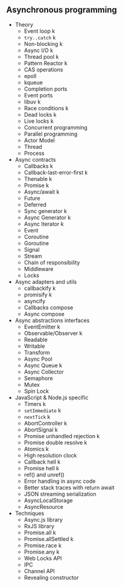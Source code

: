 ## Asynchronous programming

- Theory
  - Event loop k
  - `try..catch` k
  - Non-blocking k
  - Async I/O k
  - Thread pool k
  - Pattern Reactor k
  - CAS operations
  - epoll
  - kqueue
  - Completion ports
  - Event ports
  - libuv k
  - Race conditions k
  - Dead locks k
  - Live locks k
  - Concurrent programming
  - Parallel programming
  - Actor Model
  - Thread
  - Process
- Async contracts
  - Callbacks k
  - Callback-last-error-first k
  - Thenable k
  - Promise k
  - Async/await k
  - Future
  - Deferred
  - Sync generator k
  - Async Generator k
  - Async Iterator k
  - Event
  - Coroutine
  - Goroutine
  - Signal
  - Stream
  - Chain of responsibility
  - Middleware
  - Locks
- Async adapters and utils
  - callbackify k
  - promisify k
  - asyncify
  - Callbacks compose
  - Async compose
- Async abstractions interfaces
  - EventEmitter k
  - Observable/Observer k
  - Readable
  - Writable
  - Transform
  - Async Pool
  - Async Queue k
  - Async Collector
  - Semaphore
  - Mutex
  - Spin Lock
- JavaScript & Node.js specific
  - Timers k
  - `setImmediate` k
  - `nextTick` k
  - AbortController k
  - AbortSignal k
  - Promise unhandled rejection k
  - Promise double resolve k
  - Atomics k
  - High resolution clock
  - Callback hell k
  - Promise hell k
  - ref() and unref()
  - Error handling in async code
  - Better stack traces with return await
  - JSON streaming serialization
  - AsyncLocalStorage
  - AsyncResource
- Techniques
  - Async.js library
  - RxJS library
  - Promise.all k
  - Promise.allSettled k
  - Promise.race k
  - Promise.any k
  - Web Locks API
  - IPC
  - Channel API
  - Revealing constructor
